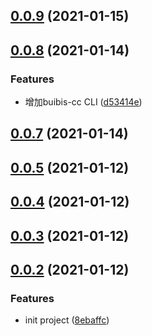 ## [0.0.9](https://github.com/zqinmiao/code-config/compare/v0.0.8...v0.0.9) (2021-01-15)



## [0.0.8](https://github.com/zqinmiao/code-config/compare/v0.0.7...v0.0.8) (2021-01-14)


### Features

* 增加buibis-cc CLI ([d53414e](https://github.com/zqinmiao/code-config/commit/d53414e362405d4266314672476fefa97d212f36))



## [0.0.7](https://github.com/zqinmiao/code-config/compare/v0.0.6...v0.0.7) (2021-01-14)



## [0.0.5](https://github.com/zqinmiao/code-config/compare/v0.0.4...v0.0.5) (2021-01-12)



## [0.0.4](https://github.com/zqinmiao/code-config/compare/v0.0.3...v0.0.4) (2021-01-12)



## [0.0.3](https://github.com/zqinmiao/code-config/compare/v0.0.2...v0.0.3) (2021-01-12)



## [0.0.2](https://github.com/zqinmiao/code-config/compare/8ebaffc3a65594bb696a68320e46941208c9a099...v0.0.2) (2021-01-12)


### Features

* init project ([8ebaffc](https://github.com/zqinmiao/code-config/commit/8ebaffc3a65594bb696a68320e46941208c9a099))



